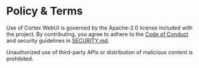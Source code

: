 # Policy & Terms

Use of Cortex WebUI is governed by the Apache-2.0 license included with the project. By contributing, you agree to adhere to the [Code of Conduct](../../CODE_OF_CONDUCT.md) and security guidelines in [SECURITY.md](../../SECURITY.md).

Unauthorized use of third-party APIs or distribution of malicious content is prohibited.
